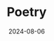 ---
title: 'Poetry'
date: 2024-08-06
type: landing
reading_time: false
show_date: false

design:
  # Default section spacing
  spacing: "6rem"

sections:
  - block: collection
    content:
      title: Poetry
      filters:
        folders:
          - poetry
    design:
      view: card
---